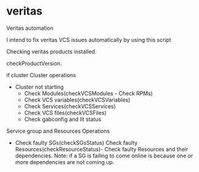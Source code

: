 # veritas
Veritas automation

I intend to fix veritas VCS issues automatically by using this script

Checking veritas products installed. 

checkProductVersion.

if cluster 
Cluster operations 
- Cluster not starting
  - Check Modules(checkVCSModules - Check RPMs)
  - Check VCS variables(checkVCSVariables)
  - Check Services(checkVCSServices)
  - Check VCS files(checkVCSFiles)
  - Check gabconfig and llt status
  
Service group and Resources Operations
- Check faulty SGs(checkSGsStatus)
  Check faulty Resources(checkResourceStatus)- Check faulty Resources and their dependencies.
  Note: if a SG is failing to come online is because one or more dependencies are not coming up.
  
